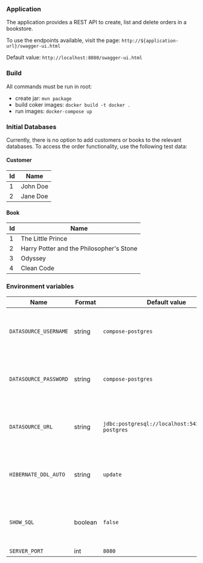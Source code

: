 ### Application

The application provides a REST API to create, list and delete orders in a bookstore.

To use the endpoints available, visit the page:
`http://${application-url}/swagger-ui.html`

Default value:
`http://localhost:8080/swagger-ui.html`


### Build

All commands must be run in root:

- create jar: `mvn package`
- build coker images: `docker build -t docker .`
- run images: `docker-compose up`

### Initial Databases

Currently, there is no option to add customers or books to the relevant databases. To access the order functionality,
use the following test data:

#### Customer

| Id                                        | Name
|-------------------------------------------|----------|
| 1                                         | John Doe |
| 2                                         | Jane Doe |

#### Book

| Id                                        | Name
|-------------------------------------------|----------|
| 1                                         | The Little Prince |
| 2                                         | Harry Potter and the Philosopher's Stone |
| 3                                         | Odyssey |
| 4                                         | Clean Code |

### Environment variables

| Name                                      | Format   | Default value                                      | Comment                                                    |
|-------------------------------------------|----------|----------------------------------------------------|------------------------------------------------------------|
| `DATASOURCE_USERNAME`                     | string   |`compose-postgres`                                  | Must match the docker-compose.yml db environment variables |
| `DATASOURCE_PASSWORD`                     | string   |`compose-postgres`                                  | Must match the docker-compose.yml db environment variables |
| `DATASOURCE_URL`                          | string   |`jdbc:postgresql://localhost:5432/compose-postgres` | Must match the docker-compose.yml db environment variables |
| `HIBERNATE_DDL_AUTO`                      | string   | `update`                                           | Options: validate, update, create, create-drop, none       |
| `SHOW_SQL`                                | boolean  | `false`                                            | Show sql queries on console. Only use it for development   |
| `SERVER_PORT`                             | int      | `8080`                                             |  |
